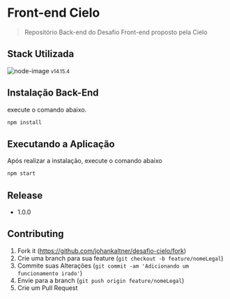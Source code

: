 # Front-end Cielo

> Repositório Back-end do Desafio Front-end proposto pela Cielo

## Stack Utilizada

![node-image] <small >v14.15.4 </small>

## Instalação Back-End

execute o comando abaixo.

```sh
npm install
```

## Executando a Aplicação

Após realizar a instalação, execute o comando abaixo

```sh
npm start
```

## Release

- 1.0.0

## Contributing

1. Fork it (<https://github.com/johankaltner/desafio-cielo/fork>)
2. Crie uma branch para sua feature (`git checkout -b feature/nomeLegal`)
3. Commite suas Alterações (`git commit -am 'Adicionando um funcionamento irado'`)
4. Envie para a branch (`git push origin feature/nomeLegal`)
5. Crie um Pull Request

<!-- Markdown link & img dfn's -->

[node-image]: https://img.shields.io/badge/Node.js-43853D?style=for-the-badge&logo=node.js&logoColor=white
